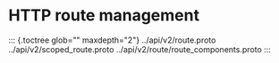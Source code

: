 HTTP route management
=====================

::: {.toctree glob="" maxdepth="2"}
../api/v2/route.proto ../api/v2/scoped_route.proto
../api/v2/route/route_components.proto
:::
